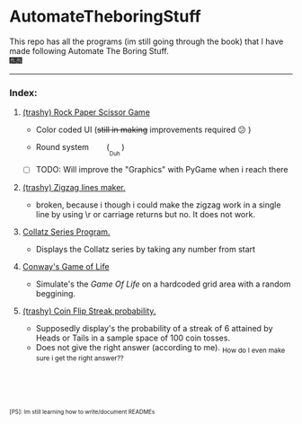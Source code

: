 # AutomateTheboringStuff
This repo has all the programs (im still going through the book) that I have made following Automate The Boring Stuff.\
:fireworks::fireworks:

-----------------------------



### Index:
1. [(trashy) Rock Paper Scissor Game](https://github.com/RoguedBear/AutomateTheboringStuff/blob/master/trashy%20RockPaper%20game.py "(trashy) Rock Paper Scissor Game")
   - Color coded UI (~~still in making~~ improvements required :confused: )

   - Round system &nbsp;&nbsp;&nbsp;&nbsp;&nbsp;&nbsp; (<sub><sub><sub><font size = '0.5'>Duh </font></sub></sub></sub>)
   - [ ] TODO: Will improve the "Graphics" with PyGame when i reach there


2. [(trashy) Zigzag lines maker.](https://github.com/RoguedBear/AutomateTheboringStuff/blob/master/zigzag.py)
    - broken, because i though i could make the zigzag work in a single line by using \r or carriage returns but no. It does not work.

3. [Collatz Series Program.](https://github.com/RoguedBear/AutomateTheboringStuff/blob/master/collatz.py)
   - Displays the Collatz series by taking any number from start

4. [Conway's Game of Life](https://github.com/RoguedBear/AutomateTheboringStuff/blob/master/conwayGameOfLife.py)
   - Simulate's the <i>Game Of Life</i> on a hardcoded grid area with a random beggining.

5. [(trashy) Coin Flip Streak probability.](https://github.com/RoguedBear/AutomateTheboringStuff/blob/master/coinflipstreak.py)
   - Supposedly display's the probability of a streak of 6 attained by Heads or Tails in a sample space of 100 coin tosses.
   - Does not give the right answer (according to me). <sub>How do I even make sure i get the right answer??</sub>

\
\
\
\
<sub><sub><font size ='1.5'> [PS]: Im still learning how to write/document READMEs</sub></sub>
